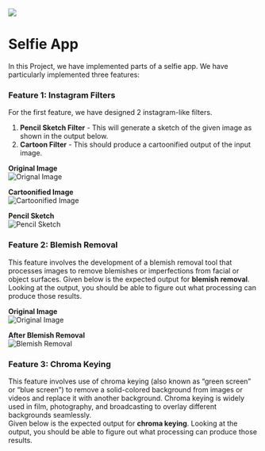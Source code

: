 
# <img src = "https://opencv.org/wp-content/uploads/2021/06/OpenCV_logo_black_.png">

# Selfie App

In this Project, we have implemented parts of a selfie app. We have particularly implemented three features:

### Feature 1: Instagram Filters

For the first feature, we have designed 2 instagram-like filters. 

1. **Pencil Sketch Filter** - This will generate a sketch of the given image as shown in the output below.
2. **Cartoon Filter** - This should produce a cartoonified output of the input image.

**Original Image**<br>
![Orignal Image](https://github.com/04092000f/Selfie-app/blob/main/trump.jpg)

**Cartoonified Image**<br>
![Cartoonified Image](https://github.com/04092000f/Selfie-app/blob/main/cartoon.jpg)

**Pencil Sketch**<br>
![Pencil Sketch](https://github.com/04092000f/Selfie-app/blob/main/sketch.png)


### Feature 2: Blemish Removal

This feature involves the development of a blemish removal tool that processes images to remove blemishes or imperfections from facial or object surfaces.
Given below is the expected output for **blemish removal**. Looking at the output, you should be able to figure out what processing can produce those results.

**Original Image**<br>
![Original Image](https://github.com/04092000f/Selfie-app/blob/main/blemish.png)

**After Blemish Removal**<br>
![Blemish Removal](https://github.com/04092000f/Selfie-app/blob/main/blemish_removed.png)


### Feature 3: Chroma Keying

This feature involves use of chroma keying (also known as “green screen” or “blue screen”) to remove a solid-colored background from images or videos and replace it with another background. Chroma keying is widely used in film, photography, and broadcasting to overlay different backgrounds seamlessly.<br>
Given below is the expected output for **chroma keying**. Looking at the output, you should be able to figure out what processing can produce those results.
